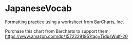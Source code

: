 # JapaneseVocab
Formatting practice using a worksheet from BarCharts, Inc.

Purchase this chart from Barcharts to support them. https://www.amazon.com/dp/1572229195?tag=TidusWulf-20
